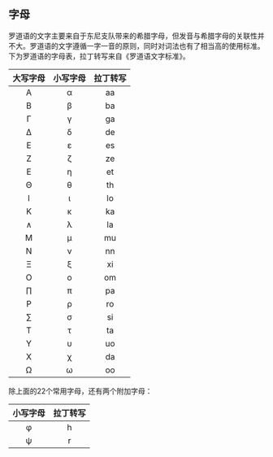 ## 字母

罗道语的文字主要来自于东尼支队带来的希腊字母，但发音与希腊字母的关联性并不大。罗道语的文字遵循一字一音的原则，同时对词法也有了相当高的使用标准。
下为罗道语的字母表，拉丁转写来自《罗道语文字标准》。

| 大写字母 | 小写字母 | 拉丁转写 |
| :------: | :------: | :------: |
|    Α     |    α     |    aa    |
|    Β     |    β     |    ba    |
|    Γ     |    γ     |    ga    |
|    Δ     |    δ     |    de    |
|    Ε     |    ε     |    es    |
|    Ζ     |    ζ     |    ze    |
|    Ε     |    η     |    et    |
|    Θ     |    θ     |    th    |
|    Ι     |    ι     |    lo    |
|    Κ     |    κ     |    ka    |
|    ∧     |    λ     |    la    |
|    Μ     |    μ     |    mu    |
|    Ν     |    ν     |    nn    |
|    Ξ     |    ξ     |    xi    |
|    Ο     |    ο     |    om    |
|    ∏     |    π     |    pa    |
|    Ρ     |    ρ     |    ro    |
|    ∑     |    σ     |    si    |
|    Τ     |    τ     |    ta    |
|    Υ     |    υ     |    uo    |
|    Χ     |    χ     |    da    |
|    Ω     |    ω     |    oo    |

除上面的22个常用字母，还有两个附加字母：

| 小写字母 | 拉丁转写 |
| :------: | :------: |
|    φ     |    h     |
|    ψ     |    r     |